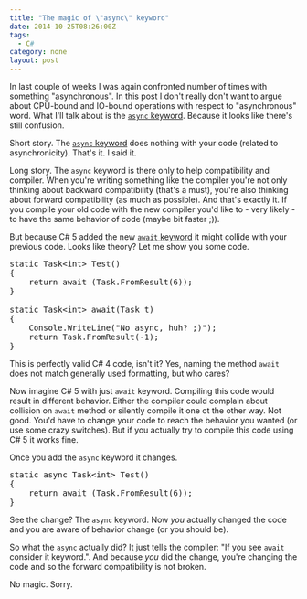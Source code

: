 ```yaml
---
title: "The magic of \"async\" keyword"
date: 2014-10-25T08:26:00Z
tags:
  - C#
category: none
layout: post
---
```

In last couple of weeks I was again confronted number of times with something "asynchronous". In this post I don't really don't want to argue about CPU-bound and IO-bound operations with respect to "asynchronous" word. What I'll talk about is the [`async` keyword][1]. Because it looks like there's still confusion.

<!-- excerpt -->

Short story. The [`async` keyword][1] does nothing with your code (related to asynchronicity). That's it. I said it.

Long story. The `async` keyword is there only to help compatibility and compiler. When you're writing something like the compiler you're not only thinking about backward compatibility (that's a must), you're also thinking about forward compatibility (as much as possible). And that's exactly it. If you compile your old code with the new compiler you'd like to - very likely - to have the same behavior of code (maybe bit faster ;)).

But because C# 5 added the new [`await` keyword][2] it might collide with your previous code. Looks like theory? Let me show you some code.

<pre class="brush:csharp">
static Task&lt;int&gt; Test()
{
	return await (Task.FromResult(6));
}

static Task&lt;int&gt; await(Task t)
{
	Console.WriteLine("No async, huh? ;)");
	return Task.FromResult(-1);
}
</pre>

This is perfectly valid C# 4 code, isn't it? Yes, naming the method `await` does not match generally used formatting, but who cares? 

Now imagine C# 5 with just `await` keyword. Compiling this code would result in different behavior. Either the compiler could complain about collision on `await` method or silently compile it one ot the other way. Not good. You'd have to change your code to reach the behavior you wanted (or use some crazy switches). But if you actually try to compile this code using C# 5 it works fine.

Once you add the `async` keyword it changes.

<pre class="brush:csharp">
static async Task&lt;int&gt; Test()
{
	return await (Task.FromResult(6));
}
</pre>

See the change? The `async` keyword. Now _you_ actually changed the code and you are aware of behavior change (or you should be).

So what the `async` actually did? It just tells the compiler: "If you see `await` consider it keyword.". And because _you_ did the change, you're changing the code and so the forward compatibility is not broken.

No magic. Sorry.   

[1]: http://msdn.microsoft.com/en-us/library/hh156513.aspx
[2]: http://msdn.microsoft.com/en-us/library/hh156528.aspx